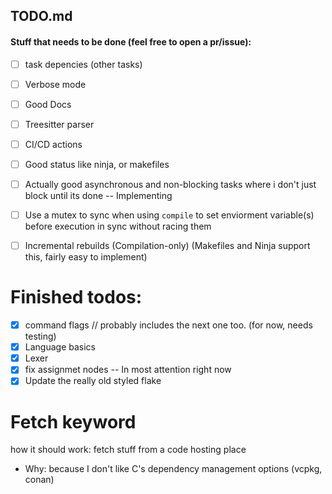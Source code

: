 ## TODO.md

#### Stuff that needs to be done (feel free to open a pr/issue): 

- [ ] task depencies (other tasks) 
- [ ] Verbose mode 
- [ ] Good Docs 
- [ ] Treesitter parser
- [ ] CI/CD actions
- [ ] Good status like ninja, or makefiles 
- [ ] Actually good asynchronous and non-blocking tasks where i don't just block until its done -- Implementing
- [ ] Use a mutex to sync when using `compile` to set enviorment variable(s) before execution in sync without racing them
- [ ] Incremental rebuilds (Compilation-only) (Makefiles and Ninja support this, fairly easy to implement) 


# Finished todos: 
- [x] command flags // probably includes the next one too. (for now, needs testing) 
- [x] Language basics 
- [x] Lexer 
- [X] fix assignmet nodes  -- In most attention right now
- [x] Update the really old styled flake

# Fetch keyword 
how it should work: 
    fetch stuff from a code hosting place 
- Why:
    because I don't like C's dependency management options (vcpkg, conan) 
